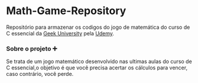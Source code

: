 # Math-Game-Repository
Repositório para armazenar os codigos do jogo de matemática do curso de C essencial da [Geek University](https://www.udemy.com/course/programacao-em-c-essencial/?couponCode=ST22MT240325G3) pela [Udemy](https://www.udemy.com).
### Sobre o projeto ➕

Se trata de um jogo matemático desenvolvido nas ultimas aulas do curso de C essencial,o objetivo é que você precisa acertar os cálculos para vencer, caso contrário, você perde.

